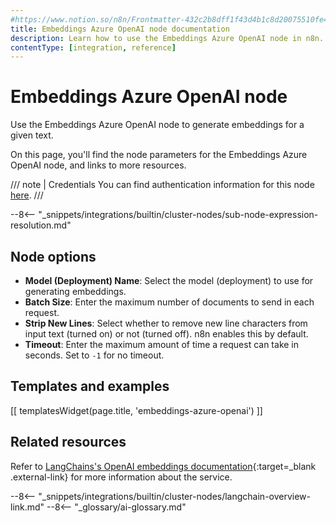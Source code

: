 ```yaml
---
#https://www.notion.so/n8n/Frontmatter-432c2b8dff1f43d4b1c8d20075510fe4
title: Embeddings Azure OpenAI node documentation
description: Learn how to use the Embeddings Azure OpenAI node in n8n. Follow technical documentation to integrate Embeddings Azure OpenAI node into your workflows.
contentType: [integration, reference]
---
```


# Embeddings Azure OpenAI node

Use the Embeddings Azure OpenAI node to generate embeddings for a given text.

On this page, you'll find the node parameters for the Embeddings Azure OpenAI node, and links to more resources.

/// note | Credentials
You can find authentication information for this node [here](/integrations/builtin/credentials/azureopenai/).
///

--8<-- "_snippets/integrations/builtin/cluster-nodes/sub-node-expression-resolution.md"


## Node options

* **Model (Deployment) Name**: Select the model (deployment) to use for generating embeddings.
* **Batch Size**: Enter the maximum number of documents to send in each request.
* **Strip New Lines**: Select whether to remove new line characters from input text (turned on) or not (turned off). n8n enables this by default.
* **Timeout**: Enter the maximum amount of time a request can take in seconds. Set to `-1` for no timeout.

## Templates and examples

<!-- see https://www.notion.so/n8n/Pull-in-templates-for-the-integrations-pages-37c716837b804d30a33b47475f6e3780 -->
[[ templatesWidget(page.title, 'embeddings-azure-openai') ]]

## Related resources

Refer to [LangChains's OpenAI embeddings documentation](https://js.langchain.com/docs/integrations/text_embedding/azure_openai/){:target=_blank .external-link} for more information about the service.

--8<-- "_snippets/integrations/builtin/cluster-nodes/langchain-overview-link.md"
--8<-- "_glossary/ai-glossary.md"
